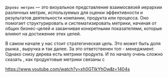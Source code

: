 `Дерево метрик` — это визуальное представление взаимосвязей иерархии различных метрик, используемых для оценки эффективности и результатов деятельности компании, продукта или процесса. Оно помогает структурировать и систематизировать метрики, начиная от общих бизнес-целей и заканчивая конкретными показателями, которые влияют на достижение этих целей.

В самом начале у нас стоит стратегическая цель. Это может быть доля рынка , выручка и так далее. За это ответственен топ - менеджмент. Однако снизу дерева есть метрики продукта. И по началу очень сложно сказать , как продуктовые метрики связаны с 




https://www.youtube.com/watch?v=xh0GTIkYhOw&t=1404s